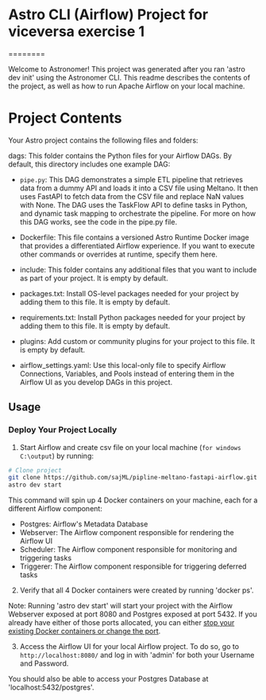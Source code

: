 # Astro CLI (Airflow) Project for viceversa exercise 1
========

Welcome to Astronomer! This project was generated after you ran 'astro dev init' using the Astronomer CLI. This readme describes the contents of the project, as well as how to run Apache Airflow on your local machine.

Project Contents
================

Your Astro project contains the following files and folders:

 dags: This folder contains the Python files for your Airflow DAGs. By default, this directory includes one example DAG:

 - `pipe.py`: This DAG demonstrates a simple ETL pipeline that retrieves data from a dummy API and loads it into a CSV file using Meltano. It then uses FastAPI to fetch data from the CSV file and replace NaN values with None. The DAG uses the TaskFlow API to define tasks in Python, and dynamic task mapping to orchestrate the pipeline. For more on how this DAG works, see the code in the pipe.py file. 

- Dockerfile: This file contains a versioned Astro Runtime Docker image that provides a differentiated Airflow experience. If you want to execute other commands or overrides at runtime, specify them here.
- include: This folder contains any additional files that you want to include as part of your project. It is empty by default.
- packages.txt: Install OS-level packages needed for your project by adding them to this file. It is empty by default.
- requirements.txt: Install Python packages needed for your project by adding them to this file. It is empty by default.
- plugins: Add custom or community plugins for your project to this file. It is empty by default.
- airflow_settings.yaml: Use this local-only file to specify Airflow Connections, Variables, and Pools instead of entering them in the Airflow UI as you develop DAGs in this project.

## Usage
### Deploy Your Project Locally

1. Start Airflow and create csv file on your local machine (`for windows C:\output`) by running:
```bash
# Clone project
git clone https://github.com/sajML/pipline-meltano-fastapi-airflow.git
astro dev start
```

This command will spin up 4 Docker containers on your machine, each for a different Airflow component:

- Postgres: Airflow's Metadata Database
- Webserver: The Airflow component responsible for rendering the Airflow UI
- Scheduler: The Airflow component responsible for monitoring and triggering tasks
- Triggerer: The Airflow component responsible for triggering deferred tasks

2. Verify that all 4 Docker containers were created by running 'docker ps'.

Note: Running 'astro dev start' will start your project with the Airflow Webserver exposed at port 8080 and Postgres exposed at port 5432. If you already have either of those ports allocated, you can either [stop your existing Docker containers or change the port](https://docs.astronomer.io/astro/test-and-troubleshoot-locally#ports-are-not-available).

3. Access the Airflow UI for your local Airflow project. To do so, go to `http://localhost:8080/` and log in with 'admin' for both your Username and Password.

You should also be able to access your Postgres Database at 'localhost:5432/postgres'.

